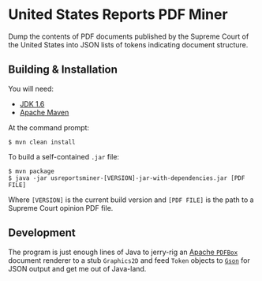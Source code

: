 United States Reports PDF Miner
===============================

Dump the contents of PDF documents published by the Supreme Court of the United States into JSON lists of tokens indicating document structure.

Building & Installation
-----------------------

You will need:

- [JDK 1.6](http://www.java.com/jdk)
- [Apache Maven](http://maven.apache.org/)

At the command prompt:

    $ mvn clean install

To build a self-contained `.jar` file:

    $ mvn package
	$ java -jar usreportsminer-[VERSION]-jar-with-dependencies.jar [PDF FILE]

Where `[VERSION]` is the current build version and `[PDF FILE]` is the path to a Supreme Court opinion PDF file.

Development
-----------

The program is just enough lines of Java to jerry-rig an [Apache `PDFBox`](http://pdfbox.apache.org) document renderer to a stub `Graphics2D` and feed `Token` objects to [`Gson`](http://code.google.com/p/google-gson/) for JSON output and get me out of Java-land.
